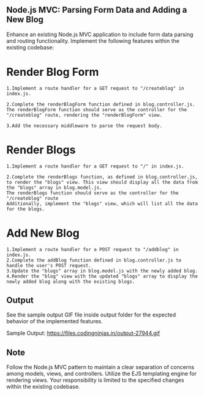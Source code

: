 ## Node.js MVC: Parsing Form Data and Adding a New Blog

Enhance an existing Node.js MVC application to include form data parsing and routing functionality. Implement the following features within the existing codebase:

# Render Blog Form

    1.Implement a route handler for a GET request to "/createblog" in index.js.

    2.Complete the renderBlogForm function defined in blog.controller.js. The renderBlogForm function should serve as the controller for the "/createblog" route, rendering the "renderBlogForm" view.

    3.Add the necessary middleware to parse the request body.

# Render Blogs

    1.Implement a route handler for a GET request to "/" in index.js.

    2.Complete the renderBlogs function, as defined in blog.controller.js, to render the "blogs" view. This view should display all the data from the "blogs" array in blog.model.js.
    The renderBlogs function should serve as the controller for the "/createblog" route
    Additionally, implement the "blogs" view, which will list all the data for the blogs.

# Add New Blog

    1.Implement a route handler for a POST request to "/addblog" in index.js.
    2.Complete the addBlog function defined in blog.controller.js to handle the user's POST request.
    3.Update the "blogs" array in blog.model.js with the newly added blog.
    4.Render the "blog" view with the updated "blogs" array to display the newly added blog along with the existing blogs.

## Output

See the sample output GIF file inside output folder for the expected behavior of the implemented features.

Sample Output: https://files.codingninjas.in/output-27944.gif

## Note

Follow the Node.js MVC pattern to maintain a clear separation of concerns among models, views, and controllers. Utilize the EJS templating engine for rendering views. Your responsibility is limited to the specified changes within the existing codebase.
